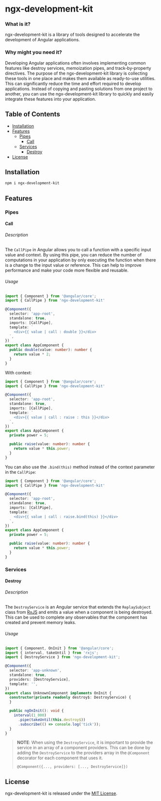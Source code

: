 # ngx-development-kit

### What is it?

ngx-development-kit is a library of tools designed to accelerate the development of Angular applications.

### Why might you need it?

Developing Angular applications often involves implementing common features like destroy services, memoization pipes,
and track-by-property directives.
The purpose of the ngx-development-kit library is collecting these tools in one place and makes them available as
ready-to-use utilities.
This can significantly reduce the time and effort required to develop applications.
Instead of copying and pasting solutions from one project to another, you can use the ngx-development-kit library to
quickly and easily integrate these features into your application.

## Table of Contents

* [Installation](#installation)
* [Features](#features)
  * [Pipes](#pipes)
    * [Call](#call)
  * [Services](#services)
    * [Destroy](#destroy)
* [License](#license)

## Installation

```bash
npm i ngx-development-kit
```

## Features

### Pipes

#### Call

###### Description

The `CallPipe` in Angular allows you to call a function with a specific input value and context.
By using this pipe, you can reduce the number of computations in your application by only executing the function when
there is a change to the input value or reference.
This can help to improve performance and make your code more flexible and reusable.

###### Usage

```ts
import { Component } from '@angular/core';
import { CallPipe } from 'ngx-development-kit'

@Component({
  selector: 'app-root',
  standalone: true,
  imports: [CallPipe],
  template: `
    <div>{{ value | call : double }}</div>
  `,
})
export class AppComponent {
  public double(value: number): number {
    return value * 2;
  }
}
```

With context:

```ts
import { Component } from '@angular/core';
import { CallPipe } from 'ngx-development-kit'

@Component({
  selector: 'app-root',
  standalone: true,
  imports: [CallPipe],
  template: `
    <div>{{ value | call : raise : this }}</div>
  `,
})
export class AppComponent {
  private power = 5;

  public raise(value: number): number {
    return value * this.power;
  }
}
```

You can also use the `.bind(this)` method instead of the context parameter in the `CallPipe`:

```ts
import { Component } from '@angular/core';
import { CallPipe } from 'ngx-development-kit'

@Component({
  selector: 'app-root',
  standalone: true,
  imports: [CallPipe],
  template: `
    <div>{{ value | call : raise.bind(this) }}</div>
  `,
})
export class AppComponent {
  private power = 5;

  public raise(value: number): number {
    return value * this.power;
  }
}
```

### Services

#### Destroy

###### Description

The `DestroyService` is an Angular service that extends the `ReplaySubject` class
from [RxJS](https://rxjs.dev/api/index/class/ReplaySubject) and emits a value when a component is being destroyed. This
can be used to complete any observables that the component has created and prevent memory leaks.

###### Usage

```ts
import { Component, OnInit } from '@angular/core';
import { interval, takeUntil } from 'rxjs';
import { DestroyService } from 'ngx-development-kit';

@Component({
  selector: 'app-unknown',
  standalone: true,
  providers: [DestroyService],
  template: '',
})
export class UnknownComponent implements OnInit {
  constructor(private readonly destroy$: DestroyService) {
  }

  public ngOnInit(): void {
    interval(1_000)
      .pipe(takeUntil(this.destroy$))
      .subscribe(() => console.log('tick'));
  }
}
```

> **NOTE**: When using the `DestroyService`, it is important to provide the service in an array of a component
> providers. This can be done by adding the `DestroyService` to the providers array in the `@Component` decorator for each
> component that uses it.
>
> `@Component({..., providers: [..., DestroyService]})`

## License

ngx-development-kit is released under
the [MIT License](https://github.com/lodygin/ngx-development-kit/blob/main/LICENSE).

